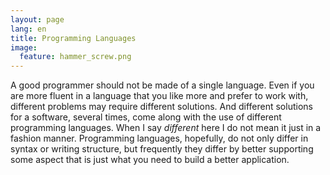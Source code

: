 ```yaml
---
layout: page
lang: en
title: Programming Languages
image:
  feature: hammer_screw.png
---
```


A good programmer should not be made of a single language. Even if you are more fluent in a language that you like more and prefer to work with, different problems may require different solutions. And different solutions for a software, several times, come along with the use of different programming languages. When I say *different* here I do not mean it just in a fashion manner. Programming languages, hopefully, do not only differ in syntax or writing structure, but frequently they differ by better supporting some aspect that is just what you need to build a better application.